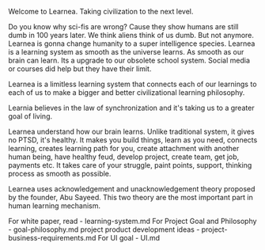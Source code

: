 Welcome to Learnea. Taking civilization to the next level.

Do you know why sci-fis are wrong? Cause they show humans are still dumb in 100 years later. We think aliens think of us dumb. But not anymore. Learnea is gonna change humanity to a super intelligence species. Learnea is a learning system as smooth as the universe learns. As smooth as our brain can learn. Its a upgrade to our obsolete school system. Social media or courses did help but they have their limit.

Learnea is a limitless learning system that connects each of our learnings to each of us to make a bigger and better civilizational learning philosophy.

Learnia believes in the law of synchronization and it's taking us to a greater goal of living.

Learnea understand how our brain learns. Unlike traditional system, it gives no PTSD, it's healthy. It makes you build things, learn as you need, connects learning, creates learning path for you, create attachment with another human being, have healthy feud, develop project, create team, get job, payments etc. It takes care of your struggle, paint points, support, thinking process as smooth as possible.

Learnea uses acknowledgement and unacknowledgement theory proposed by the founder, Abu Sayeed. This two theory are the most important part in human learning mechanism.

For white paper, read - learning-system.md
For Project Goal and Philosophy - goal-philosophy.md
project product development ideas - project-business-requirements.md
For UI goal - UI.md
